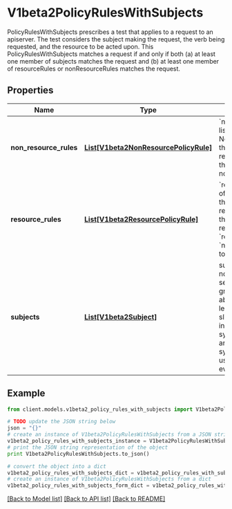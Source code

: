 # V1beta2PolicyRulesWithSubjects

PolicyRulesWithSubjects prescribes a test that applies to a request to an apiserver. The test considers the subject making the request, the verb being requested, and the resource to be acted upon. This PolicyRulesWithSubjects matches a request if and only if both (a) at least one member of subjects matches the request and (b) at least one member of resourceRules or nonResourceRules matches the request.

## Properties
Name | Type | Description | Notes
------------ | ------------- | ------------- | -------------
**non_resource_rules** | [**List[V1beta2NonResourcePolicyRule]**](V1beta2NonResourcePolicyRule.md) | &#x60;nonResourceRules&#x60; is a list of NonResourcePolicyRules that identify matching requests according to their verb and the target non-resource URL. | [optional] 
**resource_rules** | [**List[V1beta2ResourcePolicyRule]**](V1beta2ResourcePolicyRule.md) | &#x60;resourceRules&#x60; is a slice of ResourcePolicyRules that identify matching requests according to their verb and the target resource. At least one of &#x60;resourceRules&#x60; and &#x60;nonResourceRules&#x60; has to be non-empty. | [optional] 
**subjects** | [**List[V1beta2Subject]**](V1beta2Subject.md) | subjects is the list of normal user, serviceaccount, or group that this rule cares about. There must be at least one member in this slice. A slice that includes both the system:authenticated and system:unauthenticated user groups matches every request. Required. | 

## Example

```python
from client.models.v1beta2_policy_rules_with_subjects import V1beta2PolicyRulesWithSubjects

# TODO update the JSON string below
json = "{}"
# create an instance of V1beta2PolicyRulesWithSubjects from a JSON string
v1beta2_policy_rules_with_subjects_instance = V1beta2PolicyRulesWithSubjects.from_json(json)
# print the JSON string representation of the object
print V1beta2PolicyRulesWithSubjects.to_json()

# convert the object into a dict
v1beta2_policy_rules_with_subjects_dict = v1beta2_policy_rules_with_subjects_instance.to_dict()
# create an instance of V1beta2PolicyRulesWithSubjects from a dict
v1beta2_policy_rules_with_subjects_form_dict = v1beta2_policy_rules_with_subjects.from_dict(v1beta2_policy_rules_with_subjects_dict)
```
[[Back to Model list]](../README.md#documentation-for-models) [[Back to API list]](../README.md#documentation-for-api-endpoints) [[Back to README]](../README.md)


